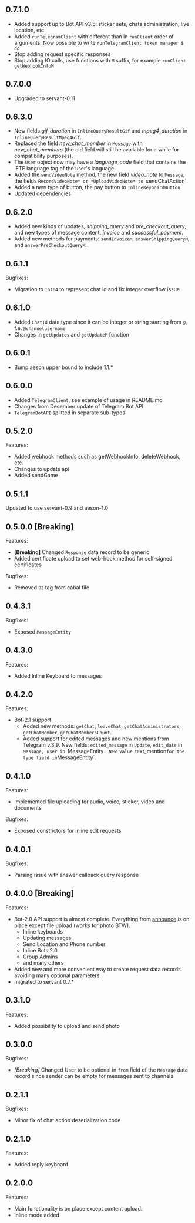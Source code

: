 ## 0.7.1.0

* Added support up to Bot API v3.5: sticker sets, chats administration, live location, etc
* Added `runTelegramClient` with different than in `runClient` order of arguments. Now possible to write `runTelegramClient token manager $ do`
* Stop adding request specific responses
* Stop adding IO calls, use functions with `M` suffix, for example `runClient getWebhookInfoM`

## 0.7.0.0

* Upgraded to servant-0.11 

## 0.6.3.0

* New fields *gif_duration* in `InlineQueryResultGif` and *mpeg4_duration* in `InlineQueryResultMpeg4Gif`.
* Replaced the field *new_chat_member* in `Message` with *new_chat_members* (the old field will still be available for a while for compatibility purposes).
* The `User` object now may have a *language_code* field that contains the IETF language tag of the user's language.
* Added the `sendVideoNote` method, the new field *video_note* to `Message`, the fields `RecordVideoNote* or *UploadVideoNote* to `sendChatAction`.
* Added a new type of button, the pay button to `InlineKeyboardButton`.
* Updated dependencies

## 0.6.2.0

* Added new kinds of updates, *shipping_query* and *pre_checkout_query*, and new types of message content, *invoice* and *successful_payment*.
* Added new methods for payments: `sendInvoiceM`, `answerShippingQueryM`, and `answerPreCheckoutQueryM`.

## 0.6.1.1

Bugfixes:

* Migration to `Int64` to represent chat id and fix integer overflow issue

## 0.6.1.0

* Added `ChatId` data type since it can be integer or string starting from `@`, f.e. `@channelusername`
* Changes in `getUpdates` and `getUpdateM` function

## 0.6.0.1

* Bump aeson upper bound to include 1.1.*

## 0.6.0.0

* Added `TelegramClient`, see example of usage in README.md
* Changes from December update of Telegram Bot API
* `TelegramBotAPI` splitted in separate sub-types  

## 0.5.2.0

Features:

* Added webhook methods such as getWebhookInfo, deleteWebhook, etc.
* Changes to update api
* Added sendGame  

## 0.5.1.1

Updated to use servant-0.9 and aeson-1.0

## 0.5.0.0 [Breaking]

Features:

* **[Breaking]** Changed `Response` data record to be generic
* Added certificate upload to set web-hook method for self-signed certificates

Bugfixes:

* Removed `O2` tag from cabal file

## 0.4.3.1

Bugfixes:

* Exposed `MessageEntity`

## 0.4.3.0

Features:

* Added Inline Keyboard to messages

## 0.4.2.0

Features:

* Bot-2.1 support
  * Added new methods: `getChat`, `leaveChat`, `getChatAdministrators`, `getChatMember`, `getChatMembersCount`.
  * Added support for edited messages and new mentions from Telegram v.3.9. New fields: `edited_message` in `Update`, `edit_date` in `Message, user in `MessageEntity`. New value `text_mention` for the type field in `MessageEntity`.

## 0.4.1.0

Features:

* Implemented file uploading for audio, voice, sticker, video and documents

Bugfixes:

* Exposed constrictors for inline edit requests

## 0.4.0.1

Bugfixes:

* Parsing issue with answer callback query response

## 0.4.0.0 [Breaking]

Features:

* Bot-2.0 API support is almost complete. Everything from [announce](https://core.telegram.org/bots/2-0-intro) is on place except file upload (works for photo BTW).
  * Inline keyboards
  * Updating messages
  * Send Location and Phone number
  * Inline Bots 2.0
  * Group Admins
  * and many others
* Added new and more convenient way to create request data records avoiding many optional parameters.
* migrated to servant 0.7.*

## 0.3.1.0

Features:

* Added possibility to upload and send photo

## 0.3.0.0

Bugfixes:

* *[Breaking]* Changed User to be optional in `from` field of the `Message` data record since sender can be empty for messages sent to channels

## 0.2.1.1

Bugfixes:

* Minor fix of chat action deserialization code

## 0.2.1.0

Features:

* Added reply keyboard

## 0.2.0.0

Features:

* Main functionality is on place except content upload.
* Inline mode added
